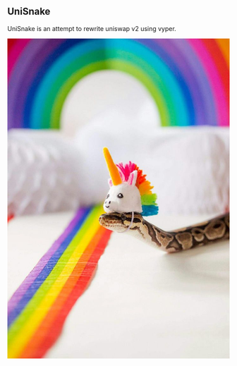 
## UniSnake


UniSnake is an attempt to rewrite uniswap v2 using vyper.

![snake with unicorn](https://github.com/pandadefi/uni_snake/blob/master/unisnake.jpg)
